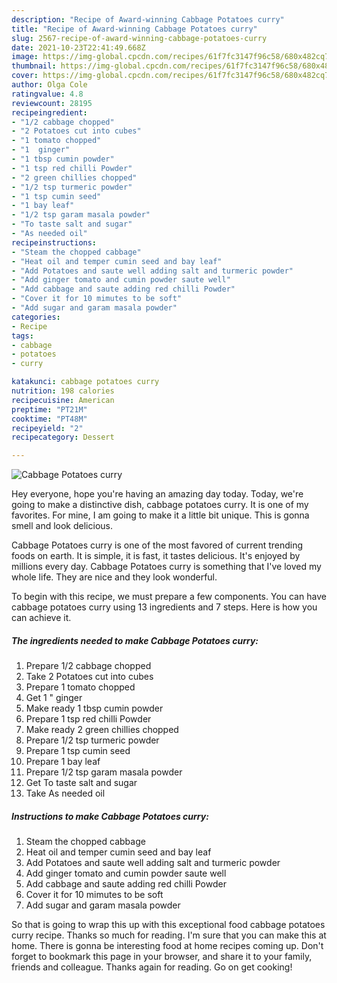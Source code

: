 ```yaml
---
description: "Recipe of Award-winning Cabbage Potatoes curry"
title: "Recipe of Award-winning Cabbage Potatoes curry"
slug: 2567-recipe-of-award-winning-cabbage-potatoes-curry
date: 2021-10-23T22:41:49.668Z
image: https://img-global.cpcdn.com/recipes/61f7fc3147f96c58/680x482cq70/cabbage-potatoes-curry-recipe-main-photo.jpg
thumbnail: https://img-global.cpcdn.com/recipes/61f7fc3147f96c58/680x482cq70/cabbage-potatoes-curry-recipe-main-photo.jpg
cover: https://img-global.cpcdn.com/recipes/61f7fc3147f96c58/680x482cq70/cabbage-potatoes-curry-recipe-main-photo.jpg
author: Olga Cole
ratingvalue: 4.8
reviewcount: 28195
recipeingredient:
- "1/2 cabbage chopped"
- "2 Potatoes cut into cubes"
- "1 tomato chopped"
- "1  ginger"
- "1 tbsp cumin powder"
- "1 tsp red chilli Powder"
- "2 green chillies chopped"
- "1/2 tsp turmeric powder"
- "1 tsp cumin seed"
- "1 bay leaf"
- "1/2 tsp garam masala powder"
- "To taste salt and sugar"
- "As needed oil"
recipeinstructions:
- "Steam the chopped cabbage"
- "Heat oil and temper cumin seed and bay leaf"
- "Add Potatoes and saute well adding salt and turmeric powder"
- "Add ginger tomato and cumin powder saute well"
- "Add cabbage and saute adding red chilli Powder"
- "Cover it for 10 mimutes to be soft"
- "Add sugar and garam masala powder"
categories:
- Recipe
tags:
- cabbage
- potatoes
- curry

katakunci: cabbage potatoes curry 
nutrition: 198 calories
recipecuisine: American
preptime: "PT21M"
cooktime: "PT48M"
recipeyield: "2"
recipecategory: Dessert

---
```



![Cabbage Potatoes curry](https://img-global.cpcdn.com/recipes/61f7fc3147f96c58/680x482cq70/cabbage-potatoes-curry-recipe-main-photo.jpg)

Hey everyone, hope you're having an amazing day today. Today, we're going to make a distinctive dish, cabbage potatoes curry. It is one of my favorites. For mine, I am going to make it a little bit unique. This is gonna smell and look delicious.



Cabbage Potatoes curry is one of the most favored of current trending foods on earth. It is simple, it is fast, it tastes delicious. It's enjoyed by millions every day. Cabbage Potatoes curry is something that I've loved my whole life. They are nice and they look wonderful.


To begin with this recipe, we must prepare a few components. You can have cabbage potatoes curry using 13 ingredients and 7 steps. Here is how you can achieve it.

<!--inarticleads1-->

##### The ingredients needed to make Cabbage Potatoes curry:

1. Prepare 1/2 cabbage chopped
1. Take 2 Potatoes cut into cubes
1. Prepare 1 tomato chopped
1. Get 1 &#34; ginger
1. Make ready 1 tbsp cumin powder
1. Prepare 1 tsp red chilli Powder
1. Make ready 2 green chillies chopped
1. Prepare 1/2 tsp turmeric powder
1. Prepare 1 tsp cumin seed
1. Prepare 1 bay leaf
1. Prepare 1/2 tsp garam masala powder
1. Get To taste salt and sugar
1. Take As needed oil




<!--inarticleads2-->

##### Instructions to make Cabbage Potatoes curry:

1. Steam the chopped cabbage
1. Heat oil and temper cumin seed and bay leaf
1. Add Potatoes and saute well adding salt and turmeric powder
1. Add ginger tomato and cumin powder saute well
1. Add cabbage and saute adding red chilli Powder
1. Cover it for 10 mimutes to be soft
1. Add sugar and garam masala powder




So that is going to wrap this up with this exceptional food cabbage potatoes curry recipe. Thanks so much for reading. I'm sure that you can make this at home. There is gonna be interesting food at home recipes coming up. Don't forget to bookmark this page in your browser, and share it to your family, friends and colleague. Thanks again for reading. Go on get cooking!
